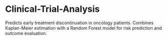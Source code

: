 # Clinical-Trial-Analysis
Predicts early treatment discontinuation in oncology patients. Combines Kaplan-Meier estimation with a Random Forest model for risk prediction and outcome evaluation.
